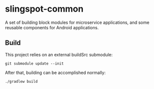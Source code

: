 # slingspot-common

A set of building block modules for microservice applications, and some reusable components for 
Android applications.

## Build

This project relies on an external buildSrc submodule:

```
git submodule update --init  
```

After that, building can be accomplished normally:
```
./gradlew build
```
